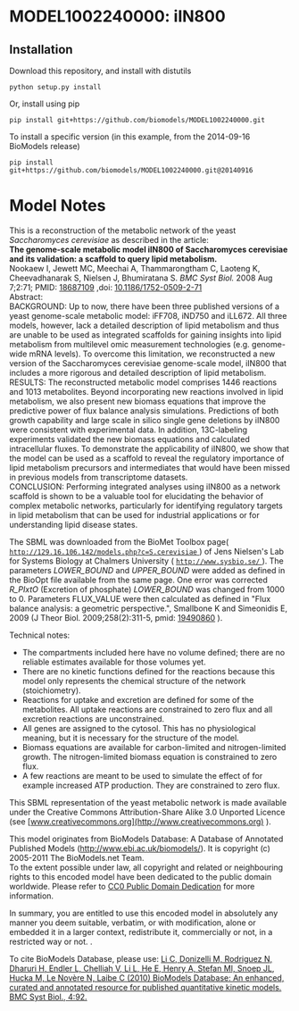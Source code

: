 # MODEL1002240000: iIN800

## Installation

Download this repository, and install with distutils

`python setup.py install`

Or, install using pip

`pip install git+https://github.com/biomodels/MODEL1002240000.git`

To install a specific version (in this example, from the 2014-09-16 BioModels release)

`pip install git+https://github.com/biomodels/MODEL1002240000.git@20140916`


# Model Notes


This is a reconstruction of the metabolic network of the yeast _Saccharomyces
cerevisiae_ as described in the article:  
**The genome-scale metabolic model iIN800 of Saccharomyces cerevisiae and its validation: a scaffold to query lipid metabolism.**   
Nookaew I, Jewett MC, Meechai A, Thammarongtham C, Laoteng K, Cheevadhanarak
S, Nielsen J, Bhumiratana S. _BMC Syst Biol._ 2008 Aug 7;2:71; PMID:
[18687109](http://www.ncbi.nlm.nih.gov/pubmed/18687109) ,doi:
[10.1186/1752-0509-2-71](http://dx.doi.org/10.1186/1752-0509-2-71)  
Abstract:  
BACKGROUND: Up to now, there have been three published versions of a yeast
genome-scale metabolic model: iFF708, iND750 and iLL672. All three models,
however, lack a detailed description of lipid metabolism and thus are unable
to be used as integrated scaffolds for gaining insights into lipid metabolism
from multilevel omic measurement technologies (e.g. genome-wide mRNA levels).
To overcome this limitation, we reconstructed a new version of the
Saccharomyces cerevisiae genome-scale model, iIN800 that includes a more
rigorous and detailed description of lipid metabolism.  
RESULTS: The reconstructed metabolic model comprises 1446 reactions and 1013
metabolites. Beyond incorporating new reactions involved in lipid metabolism,
we also present new biomass equations that improve the predictive power of
flux balance analysis simulations. Predictions of both growth capability and
large scale in silico single gene deletions by iIN800 were consistent with
experimental data. In addition, 13C-labeling experiments validated the new
biomass equations and calculated intracellular fluxes. To demonstrate the
applicability of iIN800, we show that the model can be used as a scaffold to
reveal the regulatory importance of lipid metabolism precursors and
intermediates that would have been missed in previous models from
transcriptome datasets.  
CONCLUSION: Performing integrated analyses using iIN800 as a network scaffold
is shown to be a valuable tool for elucidating the behavior of complex
metabolic networks, particularly for identifying regulatory targets in lipid
metabolism that can be used for industrial applications or for understanding
lipid disease states.

The SBML was downloaded from the BioMet Toolbox page( [
`http://129.16.106.142/models.php?c=S.cerevisiae`
](http://129.16.106.142/models.php?c=S.cerevisiae) ) of Jens Nielsen's Lab for
Systems Biology at Chalmers University ( [ `http://www.sysbio.se/`
](http://www.sysbio.se/) ). The parameters _LOWER_BOUND_ and _UPPER_BOUND_
were added as defined in the BioOpt file available from the same page. One
error was corrected _R_PIxtO_ (Excretion of phosphate) _LOWER_BOUND_ was
changed from 1000 to 0. Parameters FLUX_VALUE were then calculated as defined
in "Flux balance analysis: a geometric perspective.", Smallbone K and
Simeonidis E, 2009 (J Theor Biol. 2009;258(2):311-5, pmid:
[19490860](http://www.ncbi.nlm.nih.gov/pubmed/19490860) ).

Technical notes:

  * The compartments included here have no volume defined; there are no reliable estimates available for those volumes yet.
  * There are no kinetic functions defined for the reactions because this model only represents the chemical structure of the network (stoichiometry).
  * Reactions for uptake and excretion are defined for some of the metabolites. All uptake reactions are constrained to zero flux and all excretion reactions are unconstrained.
  * All genes are assigned to the cytosol. This has no physiological meaning, but it is necessary for the structure of the model.
  * Biomass equations are available for carbon-limited and nitrogen-limited growth. The nitrogen-limited biomass equation is constrained to zero flux.
  * A few reactions are meant to be used to simulate the effect of for example increased ATP production. They are constrained to zero flux.

This SBML representation of the yeast metabolic network is made available
under the Creative Commons Attribution-Share Alike 3.0 Unported Licence (see
[www.creativecommons.org](http://www.creativecommons.org) ).

This model originates from BioModels Database: A Database of Annotated
Published Models (http://www.ebi.ac.uk/biomodels/). It is copyright (c)
2005-2011 The BioModels.net Team.  
To the extent possible under law, all copyright and related or neighbouring
rights to this encoded model have been dedicated to the public domain
worldwide. Please refer to [CC0 Public Domain
Dedication](http://creativecommons.org/publicdomain/zero/1.0/) for more
information.

In summary, you are entitled to use this encoded model in absolutely any
manner you deem suitable, verbatim, or with modification, alone or embedded it
in a larger context, redistribute it, commercially or not, in a restricted way
or not. .  
  
To cite BioModels Database, please use: [Li C, Donizelli M, Rodriguez N,
Dharuri H, Endler L, Chelliah V, Li L, He E, Henry A, Stefan MI, Snoep JL,
Hucka M, Le Novère N, Laibe C (2010) BioModels Database: An enhanced, curated
and annotated resource for published quantitative kinetic models. BMC Syst
Biol., 4:92.](http://www.ncbi.nlm.nih.gov/pubmed/20587024)


